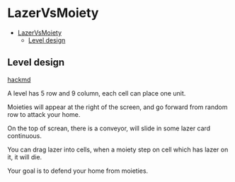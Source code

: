 # LazerVsMoiety

- [LazerVsMoiety](#lazervsmoiety)
  - [Level design](#level-design)

## Level design

[hackmd](https://hackmd.io/@fuyajo/Hybyr17DK)

A level has 5 row and 9 column, each cell can place one unit.

Moieties will appear at the right of the screen, and go forward from random row to attack your home.

On the top of screan, there is a conveyor, will slide in some lazer card continuous.

You can drag lazer into cells, when a moiety step on cell which has lazer on it, it will die.

Your goal is to defend your home from moieties.